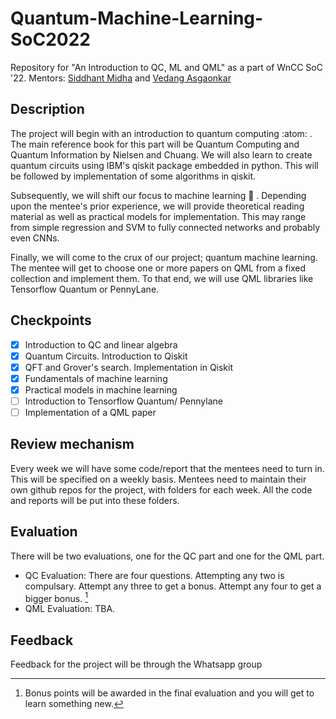 # Quantum-Machine-Learning-SoC2022
Repository for "An Introduction to QC, ML and QML" as a part of WnCC SoC '22. Mentors: [Siddhant Midha](https://github.com/siddhant-midha) and [Vedang Asgaonkar](github.com/VedangAsgaonkar)

## Description
The project will begin with an introduction to quantum computing :atom: . The main reference book for this part will be Quantum Computing and Quantum Information by Nielsen and Chuang. We will also learn to create quantum circuits using IBM's qiskit package embedded in python. This will be followed by implementation
of some algorithms in qiskit.

Subsequently, we will shift our focus to machine learning 🧠 . Depending upon the mentee's prior experience, we will provide theoretical reading material as well as practical models for implementation. This may range from simple regression and SVM to fully connected networks and probably even CNNs.

Finally, we will come to the crux of our project; quantum machine learning. The mentee will get to choose one or more papers on QML from a fixed collection and implement them. To that end, we will use QML libraries like Tensorflow Quantum or PennyLane.

## Checkpoints
- [x] Introduction to QC and linear algebra
- [x] Quantum Circuits. Introduction to Qiskit
- [x] QFT and Grover's search. Implementation in Qiskit
- [x] Fundamentals of machine learning
- [x] Practical models in machine learning
- [ ] Introduction to Tensorflow Quantum/ Pennylane
- [ ] Implementation of a QML paper

## Review mechanism
Every week we will have some code/report that the mentees need to turn in. This will be specified on a weekly basis. Mentees need to maintain their own github repos for the project, with folders for each week. All the code and reports will be put into these folders.

## Evaluation
There will be two evaluations, one for the QC part and one for the QML part. 
* QC Evaluation: There are four questions. Attempting any two is compulsary. Attempt any three to get a bonus. Attempt any four to get a bigger bonus. [^1]
* QML Evaluation: TBA.
## Feedback
Feedback for the project will be through the Whatsapp group



[^1]: Bonus points will be awarded in the final evaluation and you will get to learn something new.
